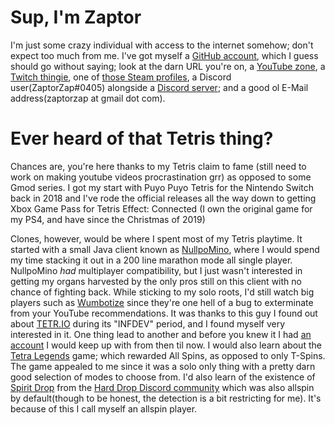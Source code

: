 # Sup, I'm Zaptor
I'm just some crazy individual with access to the internet somehow; don't expect too much from me. I've got myself a [GitHub account](https://github.com/ZaptorZap), which I guess should go without saying; look at the darn URL you're on, a [YouTube zone](https://www.youtube.com/channel/UCRLu8x5T594NtG09DmCFD-w), a [Twitch thingie](https://www.twitch.tv/zaptorzap), one of [those Steam profiles](https://steamcommunity.com/id/ZaptorZap), a Discord user(ZaptorZap#0405) alongside a [Discord server](https://discord.gg/vMkm8QHbUY); and a good ol E-Mail address(zaptorzap at gmail dot com).
# Ever heard of that Tetris thing?
Chances are, you're here thanks to my Tetris claim to fame (still need to work on making youtube videos procrastination grr) as opposed to some Gmod series. I got my start with Puyo Puyo Tetris for the Nintendo Switch back in 2018 and I've rode the official releases all the way down to getting Xbox Game Pass for Tetris Effect: Connected (I own the original game for my PS4, and have since the Christmas of 2019)

Clones, however, would be where I spent most of my Tetris playtime. It started with a small Java client known as [NullpoMino](https://github.com/nullpomino/nullpomino), where I would spend my time stacking it out in a 200 line marathon mode all single player. NullpoMino *had* multiplayer compatibility, but I just wasn't interested in getting my organs harvested by the only pros still on this client with no chance of fighting back. While sticking to my solo roots, I'd still watch big players such as [Wumbotize](https://www.youtube.com/channel/UCVx7kmzyY3z5T_jAgbDW-Fw) since they're one hell of a bug to exterminate from your YouTube recommendations. It was thanks to this guy I found out about [TETR.IO](https://tetr.io) during its "INFDEV" period, and I found myself very interested in it. One thing lead to another and before you knew it I had [an account](https://ch.tetr.io/u/zaptor) I would keep up with from then til now. I would also learn about the [Tetra Legends](https://tetralegends.app/) game; which rewarded All Spins, as opposed to only T-Spins. The game appealed to me since it was a solo only thing with a pretty darn good selection of modes to choose from. I'd also learn of the existence of [Spirit Drop](https://rayblastgames.com/spiritdrop.php) from the [Hard Drop Discord community](https://discord.gg/harddrop) which was also allspin by default(though to be honest, the detection is a bit restricting for me). It's because of this I call myself an allspin player.
